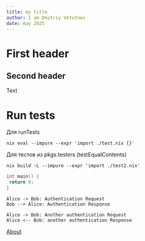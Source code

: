 ```yaml
---
title: my title
author: I am Dmitriy Vetutnev
date: may 2025
---
```


# First header

## Second header

Text


# Run tests

Для runTests

```
nix eval --impure --expr 'import ./test.nix {}'
```

Для тестов из pkgs.testers (testEqualContents)

```
nix build -L --impure --expr 'import ./test2.nix'
```

```cpp
int main() {
 return 0;
}
```

```plantuml
Alice -> Bob: Authentication Request
Bob --> Alice: Authentication Response

Alice -> Bob: Another authentication Request
Alice <-- Bob: another authentication Response
```


[About](about.md)

